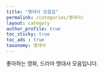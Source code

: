 ```yaml
---
title: "명대사 모음집"
permalink: /categories/명대사/
layout: category
author_profile: true
toc_sticky: true
toc_ads : true
taxonomy: 명대사
---
```


좋아하는 영화, 드라마 명대사 모음입니다.